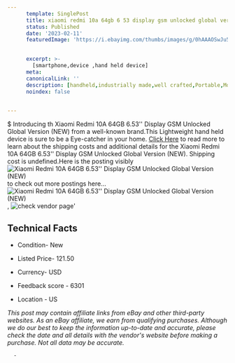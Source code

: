 ```yaml
---
      template: SinglePost
      title: xiaomi redmi 10a 64gb 6 53 display gsm unlocked global version new 
      status: Published
      date: '2023-02-11'
      featuredImage: 'https://i.ebayimg.com/thumbs/images/g/0hAAAOSwJu5i~l6h/s-l225.jpg'
       

      excerpt: >-
        [smartphone,device ,hand held device]
      meta:
      canonicalLink: ''
      description: [handheld,industrially made,well crafted,Portable,Mobile,Compact,Convenient,Lightweight,Maneuverable,Man-portable,Miniature,Carriable,Hand-held,Light,Holdable,Transportable,Mobile device,Pocket-sized,On-the-go,Wireless,Cordless,Compact size,Convenient size, smartphone,device ,hand held device]
      noindex: false
      

---
```

$
      Introducing th Xiaomi Redmi 10A 64GB 6.53'' Display GSM Unlocked Global Version (NEW) from a well-known brand.This Lightweight hand held device is sure to be a Eye-catcher in your home. [Click Here](https://www.ebay.com/itm/325309559028?hash=item4bbdf5f0f4%3Ag%3A0hAAAOSwJu5i%7El6h&mkevt=1&mkcid=1&mkrid=711-53200-19255-0&campid=%253CePNCampaignId%253E&customid=%253CreferenceId%253E&toolid=10049) to read more to learn about the shipping costs and additional details for the Xiaomi Redmi 10A 64GB 6.53'' Display GSM Unlocked Global Version (NEW). Shipping cost is undefined.Here is the posting visibly ![Xiaomi Redmi 10A 64GB 6.53'' Display GSM Unlocked Global Version (NEW)](https://i.ebayimg.com/thumbs/images/g/0hAAAOSwJu5i~l6h/s-l225.jpg) to check out more postings here... ![Xiaomi Redmi 10A 64GB 6.53'' Display GSM Unlocked Global Version (NEW)](https://i.ebayimg.com/images/g/0hAAAOSwJu5i~l6h/s-l960.jpg), ![check vendor page](https://origin-galleryplus.ebayimg.com/ws/web/325309559028_2_0_1/225x225.jpg,https://origin-galleryplus.ebayimg.com/ws/web/325309559028_3_0_1/225x225.jpg,https://origin-galleryplus.ebayimg.com/ws/web/325309559028_4_0_1/225x225.jpg)'

      

 ## Technical Facts 



     
      

 - Condition- New 


      

 - Listed Price- 121.50 


      

 - Currency- USD 


      

 - Feedback score - 6301 


      

 - Location - US 


      
      

 *_This post may contain affiliate links from eBay and other third-party websites. As an eBay affiliate, we earn from qualifying purchases. Although we do our best to keep the information up-to-date and accurate, please check the date and all details with the vendor's website before making a purchase. Not all data may be accurate._*




      -

